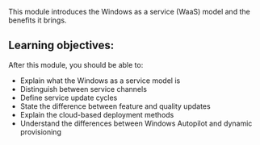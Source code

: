 This module introduces the Windows as a service
(WaaS) model and the benefits it brings.

## Learning objectives: 

After this module, you should be able to:
- Explain what the Windows as a service model is
- Distinguish between service channels
- Define service update cycles
- State the difference between feature and quality updates
- Explain the cloud-based deployment methods
- Understand the differences between Windows Autopilot and dynamic provisioning
